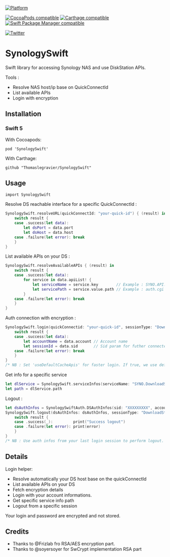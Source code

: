 [![Platform](https://img.shields.io/badge/Platforms-iOS%20%7CmacOS%20%7C%20watchOS%20%7C%20tvOS-4E4E4E.svg?colorA=28a745)](#installation)

[![CocoaPods compatible](https://img.shields.io/badge/CocoaPods-compatible-brightgreen.svg?style=flat&colorA=28a745&&colorB=4E4E4E)](https://github.com/Thomaslegravier/SynologySwift)
[![Carthage compatible](https://img.shields.io/badge/Carthage-compatible-brightgreen.svg?style=flat&colorA=28a745&&colorB=4E4E4E)](https://github.com/Thomaslegravier/SynologySwift)
[![Swift Package Manager compatible](https://img.shields.io/badge/SPM-compatible-brightgreen.svg?style=flat&colorA=28a745&&colorB=4E4E4E)](https://github.com/Thomaslegravier/SynologySwift)

[![Twitter](https://img.shields.io/badge/Twitter-@lebasalte-blue.svg?style=flat)](https://twitter.com/lebasalte)

# SynologySwift
Swift library for accessing Synology NAS and use DiskStation APIs.

Tools :
- Resolve NAS host/ip base on QuickConnectId
- List available APIs
- Login with encryption

Installation
------------

### Swift 5

With Cocoapods:

```
pod 'SynologySwift'
```

With Carthage:

```
github "Thomaslegravier/SynologySwift"
```

Usage
-----
```
import SynologySwift
```

Resolve DS reachable interface for a specific QuickConnectId :

```swift
SynologySwift.resolveURL(quickConnectId: "your-quick-id") { (result) in
    switch result {
    case .success(let data):
        let dsPort = data.port
        let dsHost = data.host
    case .failure(let error): break
    }
}
```

List available APIs on your DS :

```swift
SynologySwift.resolveAvailableAPIs { (result) in
    switch result {
    case .success(let data):
        for service in data.apiList! {
            let serviceName = service.key        // Example : SYNO.API.Auth
            let servicePath = service.value.path // Example : auth.cgi
        }
    case .failure(let error): break
    }
}
```

Auth connection with encryption :

```swift
SynologySwift.login(quickConnectid: "your-quick-id", sessionType: "DownloadStation", login: "login", password: "password", useDefaultCacheApis: false) { (result) in
    switch result {
    case .success(let data):
        let accountName = data.account // Account name
        let sessionId = data.sid       // Sid param for futher connected calls
    case .failure(let error): break
    }
}
/* NB : Set 'useDefaultCacheApis' for faster login. If true, we use default auth and encryption APIs paths, instead fetch all available APIs on your DS. Use at your own risk. */
```

Get info for a specific service

```swift
let dlService = SynologySwift.serviceInfos(serviceName: "SYNO.DownloadStation.Info")
let path = dlService.path
```

Logout :

```swift
let dsAuthInfos = SynologySwiftAuth.DSAuthInfos(sid: "XXXXXXXXX", account: "account-name", dsInfos: SynologySwiftURLResolver.DSInfos(quickId: "your-quick-id", host: "XXXXXXX", port: 5000))
SynologySwift.logout(dsAuthInfos: dsAuthInfos, sessionType: "DownloadStation") { (result) in
    switch result {
    case .success(_):         print("Success logout")
    case .failure(let error): print(error)
    }
}
/* NB : Use auth infos from your last login session to perform logout. */
```

Details
-------

Login helper: 
- Resolve automatically your DS host base on the quickConnectId
- List available APIs on your DS
- Fetch encryption details
- Login with your account informations.
- Get specific service info path
- Logout from a specific session

Your login and password are encrypted and not stored.

Credits
-------

- Thanks to @Frizlab fro RSA/AES encryption part.
- Thanks to @soyersoyer for SwCrypt implementation RSA part
